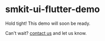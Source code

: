 # smkit-ui-flutter-demo

Hold tight! This demo will soon be ready.

Can't wait? [contact us](mailto:support@sency.ai) and let us know.
